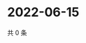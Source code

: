 # 2022-06-15

共 0 条

<!-- BEGIN WEIBO -->
<!-- 最后更新时间 Wed Jun 15 2022 21:31:50 GMT+0800 (China Standard Time) -->

<!-- END WEIBO -->
